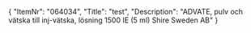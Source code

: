 {
  "ItemNr": "064034",
  "Title": "test",
  "Description": "ADVATE, pulv och vätska till inj-vätska, lösning 1500 IE (5 ml) Shire Sweden AB"
}